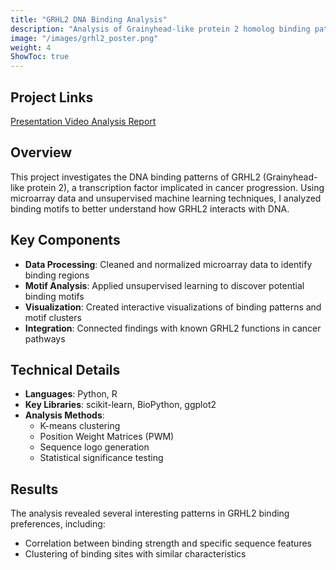 ```yaml
---
title: "GRHL2 DNA Binding Analysis"
description: "Analysis of Grainyhead-like protein 2 homolog binding patterns using microarray data and unsupervised machine learning techniques"
image: "/images/grhl2_poster.png"
weight: 4
ShowToc: true
---
```


## Project Links

<div class="project-links">
  <a href="https://youtu.be/19DapI1pLJw" class="project-link" target="_blank" rel="noopener noreferrer">
    <span>Presentation Video</span>
  </a>
  <a href="/documents/UnsupervisedML_Final.html" class="project-link" target="_blank" rel="noopener noreferrer">
    <span>Analysis Report</span>
  </a>
</div>

## Overview

This project investigates the DNA binding patterns of GRHL2 (Grainyhead-like protein 2), a transcription factor implicated in cancer progression. Using microarray data and unsupervised machine learning techniques, I analyzed binding motifs to better understand how GRHL2 interacts with DNA.

## Key Components

- **Data Processing**: Cleaned and normalized microarray data to identify binding regions
- **Motif Analysis**: Applied unsupervised learning to discover potential binding motifs
- **Visualization**: Created interactive visualizations of binding patterns and motif clusters
- **Integration**: Connected findings with known GRHL2 functions in cancer pathways

## Technical Details

- **Languages**: Python, R
- **Key Libraries**: scikit-learn, BioPython, ggplot2
- **Analysis Methods**: 
  - K-means clustering
  - Position Weight Matrices (PWM)
  - Sequence logo generation
  - Statistical significance testing

## Results

The analysis revealed several interesting patterns in GRHL2 binding preferences, including:
- Correlation between binding strength and specific sequence features
- Clustering of binding sites with similar characteristics